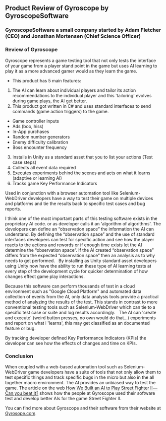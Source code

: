 ## Product Review of Gyroscope by GyroscopeSoftware
### GyroscopeSoftware a small company started by Adam Fletcher (CEO) and Jonathan Mortensen (Chief Science Officer)
### Review of Gyroscope
Gyroscope represents a game testing tool that not only tests the interface of your game from a player stand point in the game but uses AI learning to play it as a more advanced gamer would as they learn the game.
* This product has 5 main features:
1.  The AI can learn about individual players and tailor its action recommendations to the individual player and this 'tailoring' evolves during game plays, the AI get better.
2.  This product got written in C# and uses standard interfaces to send commands (game action triggers) to the game.
  * Game controller inputs
  * Ads (boo, hiss)
  * In-App purchases
  * Random number generators
  * Enemy difficulty calibration
  * Boss encounter frequency
3.  Installs in Unity as a standard asset that you to list your actions (Test case steps)
4.  Collects all event data required
5.  Executes experiments behind the scenes and acts on what it learns (adaptive or learning AI)
6.  Tracks game Key Performance Indicators
  
Used in conjunction with a browser automation tool like Selenium-WebDriver developers have a way to test their game on multiple devices and platforms and tie the results back to specific test cases and bug reports.
  
I think one of the most important parts of this testing software exists in the proprietary AI code. or as developer calls it an 'algorithm of algorithms'.  The developers can define an “observation space” the information the AI can understand.  By defining the “observation space” and the use of standard interfaces developers can test for specific action and see how the player reacts to the actions and rewords or if enough time exists let the AI determine the “observation space”.  If the AI created “observation space” differs from the expected “observation space” then an analysis as to why needs to get performed.
  
By installing as Unity standard asset developers using Unity now have the ability to run these type of AI learning tests at  every step of the development cycle for quicker determination of how changes effect game play interactions.
  
Because this software can perform thousands of test in a cloud environment such as "Google Cloud Platform" and automated data collection of events from the AI, only data analysis tools provide a practical method of analyzing the results of the test.  This stands in contrast to more conventional testing tools such as Selenium-WebDriver which can tie to a specific test case or suite and log results accordingly.
  
The AI can 'create and execute' (weird button presses, no own would do that...) experiments and report on what i 'learns', this may get classified as an documented feature or bug.
  
By tracking developer defined Key Performance Indicators (KPIs) the developer can see how the effects of changes and time on KPIs.
  
### Conclusion
When coupled with a web-based automation tool such as Selenium-WebDriver game developers have a suite of tools that not only allow them to test specific things and track specific bugs in the micro but also in the all together macro environment.  The AI provides an unbiased way to test the game.  The article on the web [How We Built an AI to Play Street Fighter II — Can you beat it?](https://medium.com/gyroscopesoftware/how-we-built-an-ai-to-play-street-fighter-ii-can-you-beat-it-9542ba43f02b) shows how the people at Gyroscope used their software test and develop better AIs for the game Street Fighter II.

You can find more about Gyroscope and their software from their website at [Gyrosope.com](https://games.gyroscope.cc).
